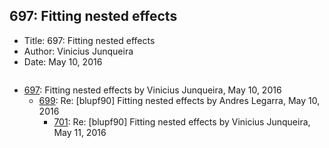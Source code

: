 ## 697: Fitting nested effects

- Title: 697: Fitting nested effects
- Author: Vinicius Junqueira
- Date: May 10, 2016
```

```

- [697](0697.md): Fitting nested effects by Vinicius Junqueira, May 10, 2016
    - [699](0699.md): Re: [blupf90] Fitting nested effects by Andres Legarra, May 10, 2016
        - [701](0701.md): Re: [blupf90] Fitting nested effects by Vinicius Junqueira, May 11, 2016
